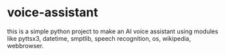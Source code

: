 # voice-assistant
this is a simple python project to make an AI voice assistant using modules like pyttsx3, datetime, smptlib, speech recognition, os, wikipedia, webbrowser.
